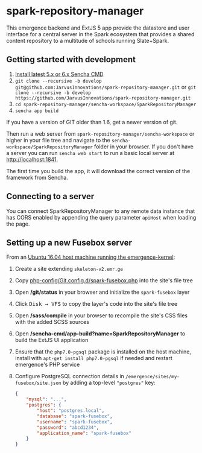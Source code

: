 # spark-repository-manager

This emergence backend and ExtJS 5 app provide the datastore and user interface for a central server in the Spark ecosystem
that provides a shared content repository to a multitude of schools running Slate+Spark.

## Getting started with development

1. [Install latest 5.x or 6.x Sencha CMD](https://www.sencha.com/products/extjs/cmd-download/)
2. `git clone --recursive -b develop git@github.com:JarvusInnovations/spark-repository-manager.git`
   or `git clone --recursive -b develop https://github.com/JarvusInnovations/spark-repository-manager.git`
3. `cd spark-repository-manager/sencha-workspace/SparkRepositoryManager`
4. `sencha app build`

If you have a version of GIT older than 1.6, get a newer version of git.

Then run a web server from `spark-repository-manager/sencha-workspace` or higher in your file tree and navigate to the
`sencha-workspace/SparkRepositoryManager` folder in your browser. If you don't have a server you can run `sencha web start`
to run a basic local server at [http://localhost:1841](http://localhost:1841).

The first time you build the app, it will download the correct version of the framework from Sencha.

## Connecting to a server

You can connect SparkRepositoryManager to any remote data instance that has CORS enabled by appending the query
parameter `apiHost` when loading the page.

## Setting up a new Fusebox server

From an [Ubuntu 16.04 host machine running the emergence-kernel](https://github.com/EmergencePlatform/emergence-book/blob/master/server_setup/installation/ubuntu-1604.md):

1. Create a site extending `skeleton-v2.emr.ge`
2. Copy [php-config/Git.config.d/spark-fusebox.php](php-config/Git.config.d/spark-fusebox.php) into the site's file tree
3. Open **/git/status** in your browser and initialize the `spark-fusebox` layer
4. Click <kbd>Disk → VFS</kbd> to copy the layer's code into the site's file tree
5. Open **/sass/compile** in your browser to recompile the site's CSS files with the added SCSS sources
6. Open **/sencha-cmd/app-build?name=SparkRepositoryManager** to build the ExtJS UI application
7. Ensure that the `php7.0-pgsql` package is installed on the host machine, install with `apt-get install php7.0-pgsql` if needed and restart emergence's PHP service
8. Configure PostgreSQL connection details in `/emergence/sites/my-fusebox/site.json` by adding a top-level `"postgres"` key:

    ```json
    {
        "mysql": "...",
        "postgres": {
            "host": "postgres.local",
            "database": "spark-fusebox",
            "username": "spark-fusebox",
            "password": "abcd1234",
            "application_name": "spark-fusebox"
        }
    }
    ```